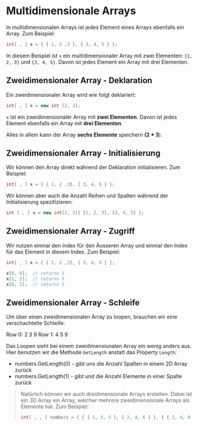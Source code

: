 # Multidimensionale Arrays

In multidimensionalen Arrays ist jedes Element eines Arrays ebenfalls ein Array. Zum Beispiel:

````C#
int[ , ] x = { { 1, 2 ,3 }, { 3, 4, 5 } };
````

In diesem Beispiel ist `x` ein multidimensionaler Array mit zwei Elementen: `{1, 2, 3}` und `{3, 4, 5}`. Davon ist jedes Element ein Array mit
drei Elementen.

## Zweidimensionaler Array - Deklaration

Ein zweidimensionaler Array wird wie folgt deklariert:

````C#
int[ , ] x = new int [2, 3];
````

`x` ist ein zweidimensionaler Array mit **zwei Elementen**. Davon ist jedes Element ebenfalls ein Array mit **drei Elementen**.

Alles in allem kann der Array **sechs Elemente** speichern **(2 * 3**).

## Zweidimensionaler Array - Initialisierung

Wir können den Array direkt während der Deklaration initialisieren. Zum Beispiel:

````C#
int[ , ] x = { { 1, 2 ,3}, { 3, 4, 5 } };
````

Wir können aber auch die Anzahl Reihen und Spalten während der Initialisierung spezifizieren:

````C#
int [ , ] x = new int[2, 3]{ {1, 2, 3}, {3, 4, 5} };
````

## Zweidimensionaler Array - Zugriff

Wir nutzen einmal den Index für den Äusseren Array und einmal den Index für das Element in diesem Index. Zum Beispiel:

````C#
int[ , ] x = { { 1, 2 ,3}, { 3, 4, 5 } };

x[0, 0];  // returns 1
x[1, 2];  // returns 5
x[0, 2];  // returns 3
````

## Zweidimensionaler Array - Schleife

Um über einen zweidimensionalen Array zu loopen, brauchen wir eine verschachtelte Schleife:

<tabs>
    <tab title="C#">
        <code-block lang="c#" src="twoDimensionalArrayLoop.cs" />
    </tab>
    <tab title="Output">
        <code-block lang="bash">
            Row 0: 2 3 9
            Row 1: 4 5 9
        </code-block>
    </tab>
</tabs>

Das Loopen sieht bei einem zweidimensionalen Array ein wenig anders aus. Hier benutzen wir die Methode `GetLength` anstatt das Property `Length`:

- numbers.GetLength(0) - gibt uns die Anzahl Spalten in einem 2D Array zurück
- numbers.GetLength(1) - gibt und die Anzahl Elemente in einer Spalte zurück

> Natürlich können wir auch dreidimensionale Arrays erstellen. Dabei ist ein 3D Array ein Array, welcher mehrere zweidimensionale Arrays als
> Elemente hat. Zum Beispiel:
> ````C#
> int[ , , ] numbers = { { { 1, 3, 5 }, { 2, 4, 6 } }, { { 2, 4, 9 }, { 5, 7, 11 } } };
> ````